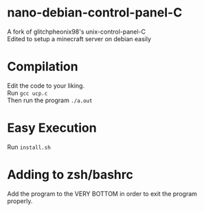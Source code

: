 # nano-debian-control-panel-C
A fork of glitchpheonix98's unix-control-panel-C<br>
Edited to setup a minecraft server on debian easily

# Compilation
Edit the code to your liking. <br>
Run `gcc ucp.c`<br>
Then run the program `./a.out`
# Easy Execution
Run `install.sh`
# Adding to zsh/bashrc
Add the program to the VERY BOTTOM in order to exit the program properly. 
